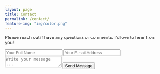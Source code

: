```yaml
---
layout: page
title: Contact
permalink: /contact/
feature-img: "img/color.png"
---
```


Please reach out if have any questions or comments. I'd love to hear from you!

<form action="https://getsimpleform.com/messages?form_api_token=4a4a56e292641f4a76216f4bb6ab4006" method="post">
  <!-- the redirect_to is optional, the form will redirect to the referrer on submission -->
  <input type='hidden' name='redirect_to' value='http://joeysmoll.com/thank-you/' />
  <input type='text' name='name' placeholder='Your Full Name' />
  <input type='email' name='email' placeholder='Your E-mail Address' />
  <textarea name='message' placeholder='Write your message ...'></textarea>
  <input type='submit' value='Send Message' />
</form>